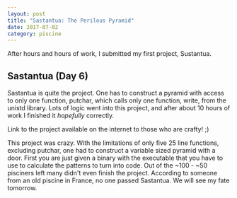 ```yaml
---
layout: post
title: "Sastantua: The Perilous Pyramid"
date: 2017-07-02
category: piscine
---
```


After hours and hours of work, I submitted my first project, Sustantua.

## Sastantua (Day 6)
Sastantua is quite the project. One has to construct a pyramid with access to only one function, putchar, which calls only one function, write, from the unistd library. Lots of logic went into this project, and after about 10 hours of work I finished it _hopefully_ correctly.

Link to the project available on the internet to those who are crafty! ;)

This project was crazy. With the limitations of only five 25 line functions, excluding putchar, one had to construct a variable sized pyramid with a door. First you are just given a binary with the executable that you have to use to calculate the patterns to turn into code. Out of the ~100 - ~50 pisciners left many didn't even finish the project. According to someone from an old piscine in France, no one passed Sastantua. We will see my fate tomorrow.
